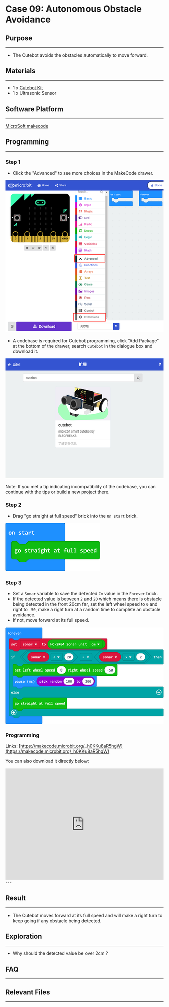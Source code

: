 # Case 09: Autonomous Obstacle Avoidance

## Purpose
---
- The Cutebot avoids the obstacles automatically to move forward.

## Materials 
---
- 1 x [Cutebot Kit](https://www.elecfreaks.com/micro-bit-smart-cutebot.html)
- 1 x Ultrasonic Sensor

## Software Platform 
---
[MicroSoft makecode](https://makecode.microbit.org/#)

## Programming
---
### Step 1

- Click the "Advanced" to see more choices in the MakeCode drawer.

![](./images/cutebot-pk-1.png)

- A codebase is required for Cutebot programming, click “Add Package” at the bottom of the drawer, search `Cutebot` in the dialogue box and download it.

![](./images/cutebot-pk-11.png)

Note: If you met a tip indicating incompatibility of the codebase, you can continue with the tips or build a new project there.

### Step 2

- Drag "go straight at full speed" brick into the `On start` brick.

![](./images/case_09_01.png)

### Step 3

- Set a `Sonar` variable to  save the detected `Cm` value in the `Forever` brick.
- If the detected value is between `2` and `20` which means there is obstacle being detected in the front 20cm far, set the left wheel speed to `0` and right to `-50`, make a right turn at a random time to complete an obstacle avoidance.
- If not, move forward at its full speed.

![](./images/case_09_02.png)


### Programming

Links: [https://makecode.microbit.org/_h0KKu8aR5hgW](https://makecode.microbit.org/_h0KKu8aR5hgW)

You can also download it directly below:

<div style="position:relative;height:0;padding-bottom:70%;overflow:hidden;">
<iframe style="position:absolute;top:0;left:0;width:100%;height:100%;" src="https://makecode.microbit.org/#pub:https://makecode.microbit.org/_h0KKu8aR5hgW" frameborder="0" sandbox="allow-popups allow-forms allow-scripts allow-same-origin">
</iframe>
</div>  
---

## Result
---
- The Cutebot moves forward at its full speed and will make a right turn to keep going if any obstacle being detected.

## Exploration
---
- Why should the detected value be over 2cm ?

## FAQ

------

## Relevant Files

---
